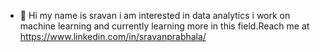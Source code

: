 - 👋 Hi my name is sravan i am interested in data analytics i work on machine learning and currently learning more in this field.Reach me at https://www.linkedin.com/in/sravanprabhala/

<!---
sprabhala-cpu/sprabhala-cpu is a ✨ special ✨ repository because its `README.md` (this file) appears on your GitHub profile.
You can click the Preview link to take a look at your changes.
--->

